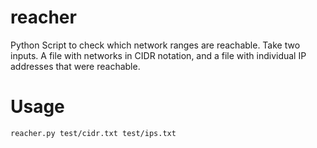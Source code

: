 # reacher
Python Script to check which network ranges are reachable. Take two inputs. A file with networks in CIDR notation, and a file with individual IP addresses that were reachable.

# Usage
`reacher.py test/cidr.txt test/ips.txt`

